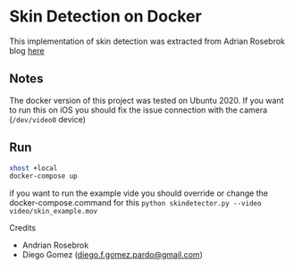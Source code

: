 # Skin Detection on Docker
This implementation of skin detection was extracted from Adrian Rosebrok blog [here](https://www.pyimagesearch.com/2014/08/18/skin-detection-step-step-example-using-python-opencv/)

## Notes
The docker version of this project was tested on Ubuntu 2020.
If you want to run this on iOS you should fix the issue connection with the camera (`/dev/video0` device)

## Run

```bash
xhost +local
docker-compose up
```
if you want to run the example vide you should override or change the docker-compose.command for this `python skindetector.py --video video/skin_example.mov`

Credits
- Andrian Rosebrok
- Diego Gomez (diego.f.gomez.pardo@gmail.com)

